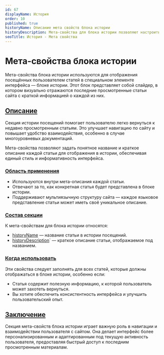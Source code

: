 ```yaml
---
id: 67
displayName: История
order: 10
published: true
historyName: Описание мета свойств блока истории
historyDescription: Мета-свойства для блока истории позволяют настроить отображение просмотренных статей в пользовательском интерфейсе.
seoTitle: История - Мета свойства
---
```


# Мета-свойства блока истории

Мета-свойства блока истории используются для отображения посещённых пользователем статей в специальном элементе
интерфейса — блоке истории. Этот блок представляет собой слайдер, в котором визуально отражаются последние просмотренные
статьи сайта с краткой информацией о каждой из них.


## [Описание](description)

Секция истории посещений помогает пользователю легко вернуться к недавно просмотренным статьям. Это улучшает навигацию
по сайту и повышает удобство взаимодействия, особенно в случае многоуровневых документаций.

Мета-свойства позволяют задать понятное название и краткое описание каждой статьи для отображения в истории, обеспечивая
единый стиль и информативность интерфейса.


### [Область применения](usage)

- Используются внутри мета-описания каждой статьи.
- Отвечают за то, как конкретная статья будет представлена в блоке истории.
- Поддерживают мультиязычную структуру сайта — каждое языковое представление статьи может иметь своё уникальное описание.


### [Состав секции](section-content)

К мета-свойствам для блока истории относятся:

- [historyName]([43]) — название статьи в истории посещений.
- [historyDescription]([42])` — краткое описание статьи, отображаемое под названием.


### [Когда использовать](when-to-use)

Эти свойства следует заполнять для всех статей, которые должны отображаться в блоке истории, особенно если:

- Статья содержит полезную информацию, к которой пользователь может захотеть вернуться.
- Вы хотите обеспечить консистентность интерфейса и улучшить пользовательский опыт.


## [Заключение](conclusion)

Секция мета-свойств блока истории играет важную роль в навигации и взаимодействии пользователя с сайтом. Она делает
интерфейс более персонализированным и адаптированным под текущую активность пользователя, предоставляя быстрый доступ
к последним просмотренным материалам.

